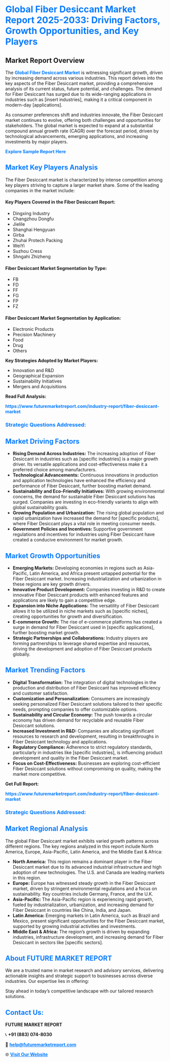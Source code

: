 <h1 style="color: #007BFF;">Global Fiber Desiccant Market Report 2025-2033: Driving Factors, Growth Opportunities, and Key Players</h1>

<section id="overview">
<h2>Market Report Overview</h2>
<p>The <a href="https://www.futuremarketreport.com/industry-report/fiber-desiccant-market" style="color: #007BFF; text-decoration: none;"><strong>Global Fiber Desiccant Market</strong></a> is witnessing significant growth, driven by increasing demand across various industries. This report delves into the key aspects of the Fiber Desiccant market, providing a comprehensive analysis of its current status, future potential, and challenges. The demand for Fiber Desiccant has surged due to its wide-ranging applications in industries such as [insert industries], making it a critical component in modern-day [applications].</p>
<p>As consumer preferences shift and industries innovate, the Fiber Desiccant market continues to evolve, offering both challenges and opportunities for stakeholders. The global market is expected to expand at a substantial compound annual growth rate (CAGR) over the forecast period, driven by technological advancements, emerging applications, and increasing investments by major players.</p>
</section>

<section id="overview">
<p><a href="https://www.futuremarketreport.com/request-sample/reportId=114353" style="color: #007BFF; text-decoration: none;"><strong>Explore Sample Report Here</strong></a></p>
</section>

<section id="key-players">
<h2 style="color: #007BFF;">Market Key Players Analysis</h2>
<p>The Fiber Desiccant market is characterized by intense competition among key players striving to capture a larger market share. Some of the leading companies in the market include:</p>
<h4>Key Players Covered in the Fiber Desiccant Report:</h4>
<ul><li>Dingxing Industry</li><li>Changzhou Dongfu</li><li>Jielile</li><li>Shanghai Hengyuan</li><li>Girba</li><li>Zhuhai Protech Packing</li><li>WeiYi</li><li>Suzhou Cress</li><li>Shngahi Zhizheng</li></ul>
<h4>Fiber Desiccant Market Segmentation by Type:</h4>
<ul><li>FB</li><li>FD</li><li>FF</li><li>FG</li><li>FP</li><li>FZ</li></ul>

<h4>Fiber Desiccant Market Segmentation by Application:</h4>
<ul><li>Electronic Products</li><li>Precision Machinery</li><li>Food</li><li>Drug</li><li>Others</li></ul>
<p><strong>Key Strategies Adopted by Market Players:</strong></p>
<ul>
<li>Innovation and R&D</li>
<li>Geographical Expansion</li>
<li>Sustainability Initiatives</li>
<li>Mergers and Acquisitions</li>
</ul>
</section>

<section>
<p><strong>Read Full Analysis: </strong></p><a href="https://www.futuremarketreport.com/industry-report/fiber-desiccant-market" style="color: #007BFF; text-decoration: none;"><strong>https://www.futuremarketreport.com/industry-report/fiber-desiccant-market</strong></a>
<h3 style="color: #007BFF;">Strategic Questions Addressed:</h3>
</section>

<section id="driving-factors">
<h2 style="color: #007BFF;">Market Driving Factors</h2>
<ul>
<li><strong>Rising Demand Across Industries:</strong> The increasing adoption of Fiber Desiccant in industries such as [specific industries] is a major growth driver. Its versatile applications and cost-effectiveness make it a preferred choice among manufacturers.</li>
<li><strong>Technological Advancements:</strong> Continuous innovations in production and application technologies have enhanced the efficiency and performance of Fiber Desiccant, further boosting market demand.</li>
<li><strong>Sustainability and Eco-Friendly Initiatives:</strong> With growing environmental concerns, the demand for sustainable Fiber Desiccant solutions has surged. Companies are investing in eco-friendly variants to align with global sustainability goals.</li>
<li><strong>Growing Population and Urbanization:</strong> The rising global population and rapid urbanization have increased the demand for [specific products], where Fiber Desiccant plays a vital role in meeting consumer needs.</li>
<li><strong>Government Policies and Incentives:</strong> Supportive government regulations and incentives for industries using Fiber Desiccant have created a conducive environment for market growth.</li>
</ul>
</section>

<section id="growth-opportunities">
<h2 style="color: #007BFF;">Market Growth Opportunities</h2>
<ul>
<li><strong>Emerging Markets:</strong> Developing economies in regions such as Asia-Pacific, Latin America, and Africa present untapped potential for the Fiber Desiccant market. Increasing industrialization and urbanization in these regions are key growth drivers.</li>
<li><strong>Innovative Product Development:</strong> Companies investing in R&D to create innovative Fiber Desiccant products with enhanced features and applications are likely to gain a competitive edge.</li>
<li><strong>Expansion into Niche Applications:</strong> The versatility of Fiber Desiccant allows it to be utilized in niche markets such as [specific niches], creating opportunities for growth and diversification.</li>
<li><strong>E-commerce Growth:</strong> The rise of e-commerce platforms has created a surge in demand for Fiber Desiccant used in [specific applications], further boosting market growth.</li>
<li><strong>Strategic Partnerships and Collaborations:</strong> Industry players are forming partnerships to leverage shared expertise and resources, driving the development and adoption of Fiber Desiccant products globally.</li>
</ul>
</section>

<section id="trending-factors">
<h2 style="color: #007BFF;">Market Trending Factors</h2>
<ul>
<li><strong>Digital Transformation:</strong> The integration of digital technologies in the production and distribution of Fiber Desiccant has improved efficiency and customer satisfaction.</li>
<li><strong>Customization and Personalization:</strong> Consumers are increasingly seeking personalized Fiber Desiccant solutions tailored to their specific needs, prompting companies to offer customizable options.</li>
<li><strong>Sustainability and Circular Economy:</strong> The push towards a circular economy has driven demand for recyclable and reusable Fiber Desiccant solutions.</li>
<li><strong>Increased Investment in R&D:</strong> Companies are allocating significant resources to research and development, resulting in breakthroughs in Fiber Desiccant technology and applications.</li>
<li><strong>Regulatory Compliance:</strong> Adherence to strict regulatory standards, particularly in industries like [specific industries], is influencing product development and quality in the Fiber Desiccant market.</li>
<li><strong>Focus on Cost-Effectiveness:</strong> Businesses are exploring cost-efficient Fiber Desiccant solutions without compromising on quality, making the market more competitive.</li>
</ul>
</section>

<section>
<p><strong>Get Full Report: </strong></p><a href="https://www.futuremarketreport.com/industry-report/fiber-desiccant-market" style="color: #007BFF; text-decoration: none;"><strong>https://www.futuremarketreport.com/industry-report/fiber-desiccant-market</strong></a>
<h3 style="color: #007BFF;">Strategic Questions Addressed:</h3>
</section>


<section id="regional-analysis">
<h2 style="color: #007BFF;">Market Regional Analysis</h2>
<p>The global Fiber Desiccant market exhibits varied growth patterns across different regions. The key regions analyzed in this report include North America, Europe, Asia-Pacific, Latin America, and the Middle East & Africa:</p>
<ul>
<li><strong>North America:</strong> This region remains a dominant player in the Fiber Desiccant market due to its advanced industrial infrastructure and high adoption of new technologies. The U.S. and Canada are leading markets in this region.</li>
<li><strong>Europe:</strong> Europe has witnessed steady growth in the Fiber Desiccant market, driven by stringent environmental regulations and a focus on sustainability. Key countries include Germany, France, and the U.K.</li>
<li><strong>Asia-Pacific:</strong> The Asia-Pacific region is experiencing rapid growth, fueled by industrialization, urbanization, and increasing demand for Fiber Desiccant in countries like China, India, and Japan.</li>
<li><strong>Latin America:</strong> Emerging markets in Latin America, such as Brazil and Mexico, present significant opportunities for the Fiber Desiccant market, supported by growing industrial activities and investments.</li>
<li><strong>Middle East & Africa:</strong> The region’s growth is driven by expanding industries, infrastructure development, and increasing demand for Fiber Desiccant in sectors like [specific sectors].</li>
</ul>
</section>

<footer>
<h2 style="color: #007BFF;">About FUTURE MARKET REPORT</h2>
<p>We are a trusted name in market research and advisory services, delivering actionable insights and strategic support to businesses across diverse industries. Our expertise lies in offering:</p>

<p>Stay ahead in today’s competitive landscape with our tailored research solutions.</p>

<h2 style="color: #007BFF;">Contact Us:</h2>
<p><strong>FUTURE MARKET REPORT</strong></p>
<p>📞 <strong>+91 (883) 074-8030</strong></p>
<p>📧 <strong><a href="mailto:help@futuremarketreport.com" style="color: #007BFF;">help@futuremarketreport.com</a></strong></p>
<p>🌐 <strong><a href="https://www.futuremarketreport.com/" style="color: #007BFF;">Visit Our Website</a></strong></p>
</footer>